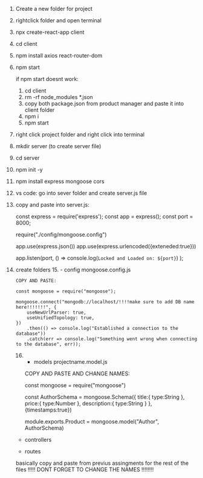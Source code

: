 1. Create a new folder for project
2. rightclick folder and open terminal 
3. npx create-react-app client
4. cd client
5. npm install axios react-router-dom
6. npm start

    if npm start doesnt work: 
    1. cd client 
    2. rm -rf node_modules *.json
    3. copy both package.json from product manager and paste it into client folder
    4. npm i 
    5. npm start

7. right click project folder and right click into terminal
8. mkdir server (to create server file)
9. cd server
10. npm init -y
11. npm install express mongoose cors
12. vs code: go into sever folder and create server.js file
13. copy and paste into server.js:

    const express = require('express');
    const app = express();
    const port = 8000;

    require("./config/mongoose.config")

    app.use(express.json())
    app.use(express.urlencoded({exteneded:true}))


    app.listen(port, () => console.log(`Locked and Loaded on: ${port}`) );

14. create folders
    15. - config
        mongoose.config.js 
        
        COPY AND PASTE: 
        
        const mongoose = require("mongoose");

        mongoose.connect("mongodb://localhost/!!!!make sure to add DB name here!!!!!!!", {
            useNewUrlParser: true,
            useUnifiedTopology: true,
        })
            .then(() => console.log("Established a connection to the database"))
            .catch(err => console.log("Something went wrong when connecting to the database", err));

    16. - models
        projectname.model.js

        COPY AND PASTE AND CHANGE NAMES:

        const mongoose = require("mongoose")

        const AuthorSchema = mongoose.Schema({
            title:{
                type:String
            },
            price:{
                type:Number
            },
            description:{
                type:String
            }
        }, {timestamps:true})

        module.exports.Product = mongoose.model("Author", AuthorSchema)
    
    
    
    - controllers


    - routes


    basically copy and paste from previus assingments for the rest of the files
    !!!!! DONT FORGET TO CHANGE THE NAMES !!!!!!!!
